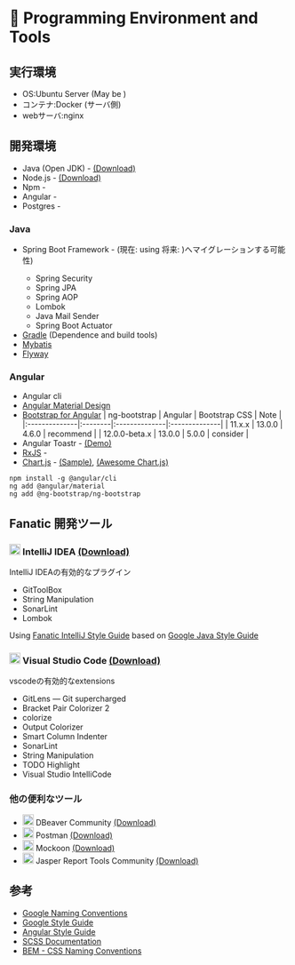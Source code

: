 # 🚀️ Programming Environment and Tools

## 実行環境

- OS:Ubuntu Server (May be <Badge type="tip" text="v20.04 LTS" vertical="middle" />)
- コンテナ:Docker (サーバ側) <Badge type="tip" text="v20.10" vertical="middle" />
- webサーバ:nginx <Badge type="tip" text="v1.21.6 LTS" vertical="middle" />

## 開発環境

- Java (Open JDK) - <Badge type="tip" text="v17.0.1" vertical="middle" /> [(Download)](https://jdk.java.net/17/)
- Node.js - <Badge type="tip" text="v16.13.2 LTS" vertical="middle" /> [(Download)](https://nodejs.org/en/)
- Npm - <Badge type="tip" text="v8.3.0" vertical="middle" />
- Angular - <Badge type="tip" text="v13.1.1" vertical="middle" />
- Postgres - <Badge type="tip" text="v14.1" vertical="middle" />

### Java

- Spring Boot Framework - (現在: using <Badge type="tip" text="v2.6.3" vertical="middle"/>
将来: <Badge type="tip" text="v3.x.x" vertical="middle"/>)へマイグレーションする可能性)
  - Spring Security
  - Spring JPA
  - Spring AOP
  - Lombok
  - Java Mail Sender
  - Spring Boot Actuator
- [Gradle](https://gradle.org/) (Dependence and build tools) <Badge type="tip" text="v7.3.3" vertical="middle" />
- [Mybatis](https://mybatis.org/mybatis-3/)
- [Flyway](https://flywaydb.org/)

### Angular

- Angular cli <Badge type="tip" text="v13.1.1" vertical="middle" />
- [Angular Material Design](https://material.angular.io/) <Badge type="tip" text="v13.1.1" vertical="middle" />
- [Bootstrap for Angular](https://ng-bootstrap.github.io/#/home) <Badge type="tip" text="v11.0.0" vertical="middle" />
  | ng-bootstrap  | Angular | Bootstrap CSS | Note          |
  |:--------------|:--------|:--------------|:--------------|
  | 11.x.x        | 13.0.0  | 4.6.0         | recommend     |
  | 12.0.0-beta.x | 13.0.0  | 5.0.0         | consider      |
- Angular Toastr - <Badge type="tip" text="v14.2.1" vertical="middle" /> [(Demo)](https://ngx-toastr.vercel.app/)
- [RxJS](https://rxjs.dev/) - <Badge type="tip" text="v7.5.2" vertical="middle" />
- [Chart.js](https://www.chartjs.org/) - <Badge type="tip" text="v3.5" vertical="middle" /> [(Sample)](https://www.chartjs.org/docs/latest/samples/information.html), [(Awesome Chart.js)](https://github.com/chartjs/awesome)

```bash:no-line-numbers
npm install -g @angular/cli
ng add @angular/material
ng add @ng-bootstrap/ng-bootstrap
```

## Fanatic 開発ツール

### <img src="~@assets/images/IntelliJ_IDEA_Icon.png" alt="drawing" width="20"/> IntelliJ IDEA [(Download)](https://www.jetbrains.com/idea/download)

IntelliJ IDEAの有効的なプラグイン

- GitToolBox
- String Manipulation
- SonarLint
- Lombok

Using <a href="~@assets/styleguides/intellij-java-fanatic-style.xml" download>Fanatic IntelliJ Style Guide</a> based on [Google Java Style Guide](https://google.github.io/styleguide/javaguide.html)

### <img src="~@assets/images/Visual_Studio_Code_icon.png" alt="drawing" width="20"/> Visual Studio Code [(Download)](https://code.visualstudio.com/download)

vscodeの有効的なextensions

- GitLens — Git supercharged
- Bracket Pair Colorizer 2
- colorize
- Output Colorizer
- Smart Column Indenter
- SonarLint
- String Manipulation
- TODO Highlight
- Visual Studio IntelliCode

### 他の便利なツール

- <img src="~@assets/images/DBeaver_logo.png" alt="drawing" width="20"/> DBeaver Community [(Download)](https://dbeaver.io/download/)
- <img src="~@assets/images/Postman_logo.png" alt="drawing" width="20"/> Postman [(Download)](https://www.postman.com/downloads/)
- <img src="~@assets/images/Mockoon_logo.png" alt="drawing" width="20"/> Mockoon [(Download)](https://mockoon.com/download/)
- <img src="~@assets/images/Jaspersoft_logo.jpg" alt="drawing" width="20"/> Jasper Report Tools Community [(Download)](https://community.jaspersoft.com/project/jaspersoft-studio/releases)

## 参考

- [Google Naming Conventions](https://cloud.google.com/apis/design/naming_convention)
- [Google Style Guide](https://google.github.io/styleguide/)
- [Angular Style Guide](https://angular.io/guide/styleguide)
- [SCSS Documentation](https://sass-lang.com/documentation)
- [BEM - CSS Naming Conventions](http://getbem.com/)
